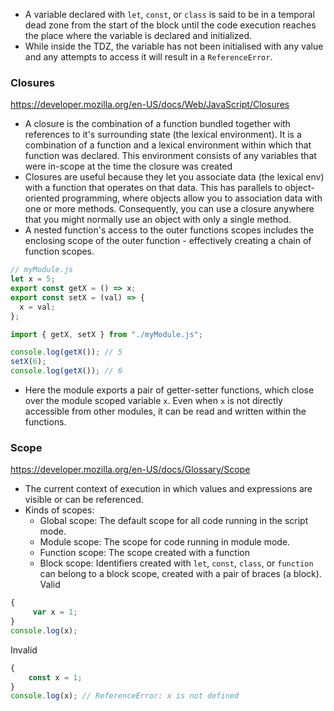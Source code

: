 
- A variable declared with `let`, `const`, or `class` is said to be in a temporal dead zone from the start of the block until the code execution reaches the place where the variable is declared and initialized.
- While inside the TDZ, the variable has not been initialised with any value and any attempts to access it will result in a `ReferenceError`.

### Closures

https://developer.mozilla.org/en-US/docs/Web/JavaScript/Closures

- A closure is the combination of a function bundled together with references to it's surrounding state (the lexical environment). It is a combination of a function and a lexical environment within which that function was declared. This environment consists of any variables that were in-scope at the time the closure was created
- Closures are useful because they let you associate data (the lexical env) with a function that operates on that data. This has parallels to object-oriented programming, where objects allow you to association data with one or more methods. Consequently, you can use a closure anywhere that you might normally use an object with only a single method.
- A nested function's access to the outer functions scopes includes the enclosing scope of the outer function - effectively creating a chain of function scopes.

```js
// myModule.js
let x = 5;
export const getX = () => x;
export const setX = (val) => {
  x = val;
};
```

```js
import { getX, setX } from "./myModule.js";

console.log(getX()); // 5
setX(6);
console.log(getX()); // 6
```

- Here the module exports a pair of getter-setter functions, which close over the module scoped variable `x`. Even when `x` is not directly accessible from other modules, it can be read and written within the functions.

### Scope
https://developer.mozilla.org/en-US/docs/Glossary/Scope
- The current context of execution in which values and expressions are visible or can be referenced.
- Kinds of scopes:
	- Global scope: The default scope for all code running in the script mode.
	- Module scope: The scope for code running in module mode.
	- Function scope: The scope created with a function
	- Block scope: Identifiers created with `let`, `const`, `class`, or `function` can belong to a block scope, created with a pair of braces (a block).
Valid
```js
{
	 var x = 1;
}
console.log(x);
```

Invalid
```js
{
	const x = 1;
}
console.log(x); // ReferenceError: x is not defined
```